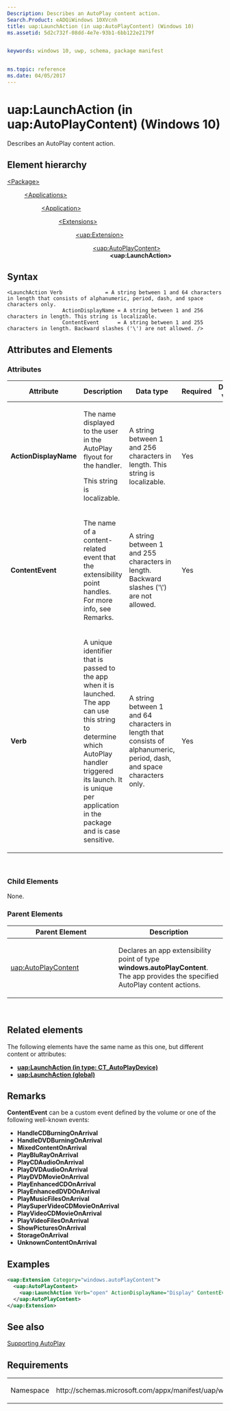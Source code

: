 ```yaml
---
Description: Describes an AutoPlay content action.
Search.Product: eADQiWindows 10XVcnh
title: uap:LaunchAction (in uap:AutoPlayContent) (Windows 10)
ms.assetid: 5d2c732f-08dd-4e7e-93b1-6bb122e2179f


keywords: windows 10, uwp, schema, package manifest


ms.topic: reference
ms.date: 04/05/2017
---
```


# uap:LaunchAction (in uap:AutoPlayContent) (Windows 10)


Describes an AutoPlay content action.

## Element hierarchy

<dl>
<dt><a href="element-package.md">&lt;Package&gt;</a></dt>
<dd>
<dl>
<dt><a href="element-applications.md">&lt;Applications&gt;</a></dt>
<dd>
<dl>
<dt><a href="element-application.md">&lt;Application&gt;</a></dt>
<dd>
<dl>
<dt><a href="element-1-extensions.md">&lt;Extensions&gt;</a></dt>
<dd>
<dl>
<dt><a href="element-uap-extension.md">&lt;uap:Extension&gt;</a></dt>
<dd>
<dl>
<dt><a href="element-uap-autoplaycontent.md">&lt;uap:AutoPlayContent&gt;</a></dt>
<dd><b>&lt;uap:LaunchAction&gt;</b></dd>
</dl>
</dd>
</dl>
</dd>
</dl>
</dd>
</dl>
</dd>
</dl>
</dd>
</dl>

## Syntax

``` syntax
<LaunchAction Verb              = A string between 1 and 64 characters in length that consists of alphanumeric, period, dash, and space characters only.
                  ActionDisplayName = A string between 1 and 256 characters in length. This string is localizable. 
                  ContentEvent      = A string between 1 and 255 characters in length. Backward slashes ('\') are not allowed. />
```

## Attributes and Elements


### Attributes

<table>
<colgroup>
<col width="20%" />
<col width="20%" />
<col width="20%" />
<col width="20%" />
<col width="20%" />
</colgroup>
<thead>
<tr class="header">
<th>Attribute</th>
<th>Description</th>
<th>Data type</th>
<th>Required</th>
<th>Default value</th>
</tr>
</thead>
<tbody>
<tr class="odd">
<td><strong>ActionDisplayName</strong></td>
<td><p>The name displayed to the user in the AutoPlay flyout for the handler.</p>
<p>This string is localizable. </p></td>
<td>A string between 1 and 256 characters in length. This string is localizable.</td>
<td>Yes</td>
<td></td>
</tr>
<tr class="even">
<td><strong>ContentEvent</strong></td>
<td><p>The name of a content-related event that the extensibility point handles. For more info, see Remarks.</p></td>
<td>A string between 1 and 255 characters in length. Backward slashes ('\') are not allowed.</td>
<td>Yes</td>
<td></td>
</tr>
<tr class="odd">
<td><strong>Verb</strong></td>
<td><p>A unique identifier that is passed to the app when it is launched. The app can use this string to determine which AutoPlay handler triggered its launch. It is unique per application in the package and is case sensitive.</p></td>
<td>A string between 1 and 64 characters in length that consists of alphanumeric, period, dash, and space characters only.</td>
<td>Yes</td>
<td></td>
</tr>
</tbody>
</table>

 

### Child Elements

None.

### Parent Elements

<table>
<colgroup>
<col width="50%" />
<col width="50%" />
</colgroup>
<thead>
<tr class="header">
<th>Parent Element</th>
<th>Description</th>
</tr>
</thead>
<tbody>
<tr class="odd">
<td><a href="element-uap-autoplaycontent.md">uap:AutoPlayContent</a> </td>
<td><p>Declares an app extensibility point of type <strong>windows.autoPlayContent</strong>. The app provides the specified AutoPlay content actions.</p></td>
</tr>
</tbody>
</table>

 

## Related elements


The following elements have the same name as this one, but different content or attributes:

-   **[uap:LaunchAction (in type: CT_AutoPlayDevice)](element-1-uap-launchaction.md)**
-   **[uap:LaunchAction (global)](element-2-uap-launchaction.md)**

## Remarks

**ContentEvent** can be a custom event defined by the volume or one of the following well-known events:

-   **HandleCDBurningOnArrival**
-   **HandleDVDBurningOnArrival**
-   **MixedContentOnArrival**
-   **PlayBluRayOnArrival**
-   **PlayCDAudioOnArrival**
-   **PlayDVDAudioOnArrival**
-   **PlayDVDMovieOnArrival**
-   **PlayEnhancedCDOnArrival**
-   **PlayEnhancedDVDOnArrival**
-   **PlayMusicFilesOnArrival**
-   **PlaySuperVideoCDMovieOnArrival**
-   **PlayVideoCDMovieOnArrival**
-   **PlayVideoFilesOnArrival**
-   **ShowPicturesOnArrival**
-   **StorageOnArrival**
-   **UnknownContentOnArrival**

## Examples

```XML
<uap:Extension Category="windows.autoPlayContent">
  <uap:AutoPlayContent>
    <uap:LaunchAction Verb="open" ActionDisplayName="Display" ContentEvent="ShowPicturesOnArrival"/>
  </uap:AutoPlayContent>
</uap:Extension>
```

## See also


[Supporting AutoPlay](https://msdn.microsoft.com/library/windows/apps/hh452731)

## Requirements

<table>
<colgroup>
<col width="50%" />
<col width="50%" />
</colgroup>
<tbody>
<tr class="odd">
<td><p>Namespace</p></td>
<td><p>http://schemas.microsoft.com/appx/manifest/uap/windows10</p></td>
</tr>
</tbody>
</table>

 

 



